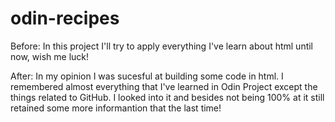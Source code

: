 # odin-recipes

Before: In this project I'll try to apply everything I've learn about html until now, wish me luck!

After: In my opinion I was sucesful at building some code in html.
I remembered almost everything that I've learned in Odin Project except the things related to GitHub.
I looked into it and besides not being 100% at it still retained some more informantion that the last time!